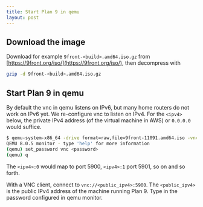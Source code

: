 ```yaml
---
title: Start Plan 9 in qemu
layout: post
---
```


## Download the image
Download for example `9front-<build>.amd64.iso.gz` from [https://9front.org/iso/](https://9front.org/iso/), then decompress with

```sh
gzip -d 9front-<build>.amd64.iso.gz
```

## Start Plan 9 in qemu
By default the vnc in qemu listens on IPv6, but many home routers do not work on IPv6 yet. We re-configure vnc to listen on IPv4. For the `<ipv4>` below, the private IPv4 address (of the virtual machine in AWS) or `0.0.0.0` would suffice.

```sh
$ qemu-system-x86_64 -drive format=raw,file=9front-11091.amd64.iso -vnc <ipv4>:0,password=on -monitor stdio
QEMU 8.0.5 monitor - type 'help' for more information
(qemu) set_password vnc <password>
(qemu) q
```

The `<ipv4>:0` would map to port 5900, `<ipv4>:1` port 5901, so on and so forth.

With a VNC client, connect to `vnc://<public_ipv4>:5900`. The `<public_ipv4>` is the public IPv4 address of the machine running Plan 9. Type in the password configured in qemu monitor.
